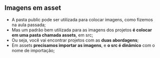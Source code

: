 ## Imagens em asset

- A pasta public pode ser utilizada para colocar imagens, como fizemos na aula passada;
- Mas um padrão bem utilizada para as imagens dos projetos **é colocar em uma pasta chamada assets**, em src;
- Ou seja, você vai encontrar projetos com as **duas abordagens**;
- Em assets **precisamos importar as imagens**, e **o src é dinâmico** com o nome de importação;